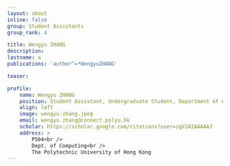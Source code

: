 ```yaml
---
layout: about
inline: false
group: Student Assistants
group_rank: 4

title: Wengyu ZHANG
description: 
lastname: a
publications: 'author^=*WengyuZHANG'

teaser: 

profile:
    name: Wengyu ZHANG
    position: Student Assistant, Undergraduate Student, Department of Computing, The Hong Kong Polytechnic University
    align: left
    image: wengyu-zhang.jpeg
    email: wengyu.zhang@connect.polyu.hk
    scholar: https://scholar.google.com/citations?user=zgV2AIAAAAAJ
    address: >
        P504<br />
        Dept. of Computing<br />
        The Polytechnic University of Hong Kong
---
```


<!-- # Student Assistants

**Wengyu ZHANG**

Student Assistant, Undergraduate Student, Department of Computing, The Hong Kong Polytechnic University

[Homepage](https://wengyuzhang.com)
[Google Scholar](https://scholar.google.com/citations?user=zgV2AIAAAAAJ)
[wengyu.zhang@connect.polyu.hk](mailto:wengyu.zhang@connect.polyu.hk) -->